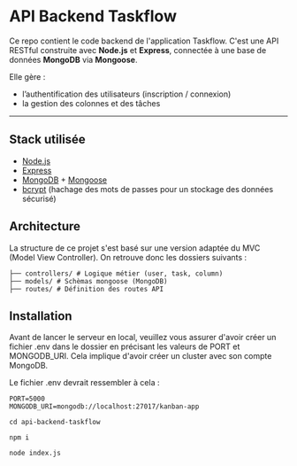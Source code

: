 # API Backend Taskflow

Ce repo contient le code backend de l'application Taskflow. C'est une API RESTful construite avec **Node.js** et **Express**, connectée à une base de données **MongoDB** via **Mongoose**.

Elle gère :
- l’authentification des utilisateurs (inscription / connexion)
- la gestion des colonnes et des tâches
---

## Stack utilisée

- [Node.js](https://nodejs.org/)
- [Express](https://expressjs.com/)
- [MongoDB](https://www.mongodb.com/) + [Mongoose](https://mongoosejs.com/)
- [bcrypt](https://www.npmjs.com/package/bcrypt) (hachage des mots de passes pour un stockage des données sécurisé)

## Architecture

La structure de ce projet s'est basé sur une version adaptée du MVC (Model View Controller). On retrouve donc les dossiers suivants :
```
├── controllers/ # Logique métier (user, task, column)
├── models/ # Schèmas mongoose (MongoDB)
├── routes/ # Définition des routes API
```

## Installation

Avant de lancer le serveur en local, veuillez vous assurer d'avoir créer un fichier .env dans le dossier en précisant les valeurs de PORT et MONGODB_URI.
Cela implique d'avoir créer un cluster avec son compte MongoDB.

Le fichier .env devrait ressembler à cela : 

```
PORT=5000
MONGODB_URI=mongodb://localhost:27017/kanban-app
```

```
cd api-backend-taskflow
```

```
npm i
```

```
node index.js
```
